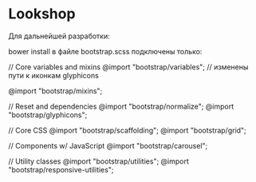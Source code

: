 # Lookshop

Для дальнейшей разработки:

bower install
в файле bootstrap.scss подключены только:

// Core variables and mixins 
@import "bootstrap/variables"; 
  // изменены пути к иконкам glyphicons

@import "bootstrap/mixins";

// Reset and dependencies 
@import "bootstrap/normalize"; @import "bootstrap/glyphicons";

// Core CSS 
@import "bootstrap/scaffolding"; @import "bootstrap/grid";

// Components w/ JavaScript 
@import "bootstrap/carousel";

// Utility classes 
@import "bootstrap/utilities"; @import "bootstrap/responsive-utilities";
